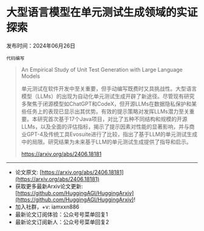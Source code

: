 # 大型语言模型在单元测试生成领域的实证探索
发布时间：2024年06月26日

`代码编写`
> An Empirical Study of Unit Test Generation with Large Language Models
>
> 单元测试在软件开发中至关重要，但手动编写既费时又具挑战性。大型语言模型（LLMs）的出现为自动化单元测试生成开辟了新途径。尽管现有研究多聚焦于闭源模型如ChatGPT和CodeX，但开源LLMs在数据隐私保护和某些任务上的表现已显示出其优势。有效的提示策略对发挥LLMs潜力至关重要。本研究首次基于17个Java项目，对比了五种不同结构和规模的开源LLMs，以及全面的评估指标，揭示了提示因素对性能的显著影响，并与商业GPT-4及传统工具Evosuite进行了比较，指出了基于LLM的单元测试生成中的局限。研究结果为未来基于LLM的单元测试生成提供了指导和启示。
>
> https://arxiv.org/abs/2406.18181


<hr />

- 论文原文: [https://arxiv.org/abs/2406.18181](https://arxiv.org/abs/2406.18181)
- 获取更多最新Arxiv论文更新: [https://github.com/HuggingAGI/HuggingArxiv](https://github.com/HuggingAGI/HuggingArxiv)!
- 加入社群，+v: iamxxn886
- 最新论文订阅体验：公众号号菜单回复1
- 最新论文订阅新人：公众号号菜单回复2